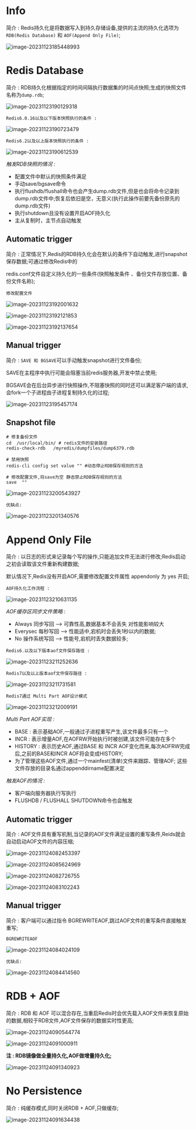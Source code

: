# Info

简介 : Redis持久化是将数据写入到持久存储设备,提供的主流的持久化选项为`RDB(Redis Database)` 和 `AOF(Append Only File)`;

![image-20231123185448993](https://banne.oss-cn-shanghai.aliyuncs.com/Java/image-20231123185448993.png)

# Redis Database

简介 : RDB持久化根据指定的时间间隔执行数据集的时间点快照;生成的快照文件名称为`dump.rdb`;

![image-20231123190129318](https://banne.oss-cn-shanghai.aliyuncs.com/Java/image-20231123190129318.png) 

`Redis6.0.16以及以下版本快照执行的条件 :`

![image-20231123190723479](https://banne.oss-cn-shanghai.aliyuncs.com/Java/image-20231123190723479.png) 

`Redis6.2以及以上版本快照执行的条件 :`

![image-20231123190612539](https://banne.oss-cn-shanghai.aliyuncs.com/Java/image-20231123190612539.png) 

*触发RDB快照的情况 :*

- 配置文件中默认的快照条件满足
- 手动save/bgsave命令
- 执行flushdb/flushall命令也会产生dump.rdb文件,但是也会将命令记录到dump.rdb文件中;恢复后依旧是空，无意义(执行此操作前要先备份原先的dump.rdb文件)
- 执行shutdown且没有设置开启AOF持久化
- 主从复制时，主节点自动触发

## Automatic trigger

简介 : 正常情况下,Redis的RDB持久化会在默认的条件下自动触发,进行snapshot保存数据;可通过修改Redis中的

redis.conf文件自定义持久化的一些条件(快照触发条件 、备份文件存放位置、备份文件名称);

`修改配置文件`

![image-20231123192001632](https://banne.oss-cn-shanghai.aliyuncs.com/Java/image-20231123192001632.png) 

![image-20231123192121853](https://banne.oss-cn-shanghai.aliyuncs.com/Java/image-20231123192121853.png) 

![image-20231123192137654](https://banne.oss-cn-shanghai.aliyuncs.com/Java/image-20231123192137654.png) 

## Manual trigger

简介 : `SAVE 和 BGSAVE`可以手动触发snapshot进行文件备份;

SAVE在主程序中执行可能会阻塞当前redis服务器,开发中禁止使用;

BGSAVE会在后台异步进行快照操作,不阻塞快照的同时还可以满足客户端的请求,会fork一个子进程由子进程复制持久化的过程;

![image-20231123195457174](https://banne.oss-cn-shanghai.aliyuncs.com/Java/image-20231123195457174.png) 

## Snapshot file

```shell
# 修复备份文件
cd  /usr/local/bin/ # redis文件的安装路径
redis-check-rdb   /myredis/dumpfiles/dump6379.rdb

# 禁用快照
redis-cli config set value "" #动态停止RDB保存规则的方法

# 修改配置文件,将save为空 静态禁止RDB保存规则的方法
save  ""
```

![image-20231123200543927](https://banne.oss-cn-shanghai.aliyuncs.com/Java/image-20231123200543927.png) 

`优缺点:`

![image-20231123201340576](https://banne.oss-cn-shanghai.aliyuncs.com/Java/image-20231123201340576.png)

# Append Only File

简介 : 以日志的形式来记录每个写的操作,只能追加文件无法进行修改;Redis启动之初会读取该文件重新构建数据;

默认情况下,Redis没有开启AOF,需要修改配置文件属性 appendonly 为 yes 开启;

`AOF持久化工作流程 :` 

![image-20231123210631135](https://banne.oss-cn-shanghai.aliyuncs.com/Java/image-20231123210631135.png)  

*AOF缓存区同步文件策略 :*

- Always 同步写回  --> 可靠性高,数据基本不会丢失  对性能影响较大
- Everysec 每秒写回 --> 性能适中,宕机时会丢失1秒以内的数据;
- No 操作系统写回 --> 性能号,宕机时丢失数据较多;

`Redis6.以及以下版本aof文件保存路径 :`

![image-20231123211252636](https://banne.oss-cn-shanghai.aliyuncs.com/Java/image-20231123211252636.png) 

`Redis7以及以上版本aof文件保存路径 : `

![image-20231123211731581](https://banne.oss-cn-shanghai.aliyuncs.com/Java/image-20231123211731581.png)

`Redis7通过 Multi Part AOF设计模式`

![image-20231123212009191](https://banne.oss-cn-shanghai.aliyuncs.com/Java/image-20231123212009191.png)

*Multi Part AOF实现 :*

- BASE : 表示基础AOF,一般通过子进程重写产生,该文件最多只有一个
- INCR : 表示增量AOF,在AOFRW开始执行时被创建,该文件可能存在多个
- HISTORY : 表示历史AOF,通过BASE 和 INCR AOF变化而来,每次AOFRW完成后,之前的BASE和INCR AOF将会变成HISTORY;
- 为了管理这些AOF文件,通过一个mainfest(清单)文件来跟踪、管理AOF; 这些文件存放的目录名通过appenddirname配置决定 

*触发AOF的情况 :*

- 客户端向服务器执行写执行
- FLUSHDB / FLUSHALL  SHUTDOWN命令也会触发

## Automatic trigger

简介 : AOF文件具有重写机制,当记录的AOF文件满足设置的重写条件,Reids就会自动启动AOF文件的内容压缩;

![image-20231124082453397](https://banne.oss-cn-shanghai.aliyuncs.com/Java/image-20231124082453397.png)

![image-20231124085624969](https://banne.oss-cn-shanghai.aliyuncs.com/Java/image-20231124085624969.png)

![image-20231124082726755](https://banne.oss-cn-shanghai.aliyuncs.com/Java/image-20231124082726755.png) 

![image-20231124083102243](https://banne.oss-cn-shanghai.aliyuncs.com/Java/image-20231124083102243.png) 

## Manual trigger

简介 : 客户端可以通过指令 BGREWRITEAOF,跳过AOF文件的重写条件直接触发重写;

```Shell
BGREWRITEAOF
```

![image-20231124084024109](https://banne.oss-cn-shanghai.aliyuncs.com/Java/image-20231124084024109.png)

`优缺点:`

![image-20231124084414560](https://banne.oss-cn-shanghai.aliyuncs.com/Java/image-20231124084414560.png)

# RDB + AOF

简介 : RDB 和 AOF 可以混合存在,当重启Redis时会优先载入AOF文件来恢复原始的数据,相较于RDB文件,AOF文件保存的数据实时性更高;

![image-20231124090544774](https://banne.oss-cn-shanghai.aliyuncs.com/Java/image-20231124090544774.png) 

![image-20231124091000911](https://banne.oss-cn-shanghai.aliyuncs.com/Java/image-20231124091000911.png) 

**注 : RDB镜像做全量持久化,AOF做增量持久化;**

![image-20231124091340923](https://banne.oss-cn-shanghai.aliyuncs.com/Java/image-20231124091340923.png) 

# No Persistence

简介 : 纯缓存模式,同时关闭RDB + AOF,只做缓存;

![image-20231124091634438](https://banne.oss-cn-shanghai.aliyuncs.com/Java/image-20231124091634438.png) 